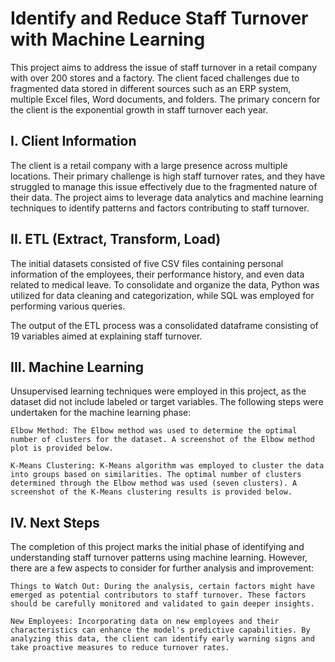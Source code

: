 # Identify and Reduce Staff Turnover with Machine Learning

This project aims to address the issue of staff turnover in a retail company with over 200 stores and a factory. The client faced challenges due to fragmented data stored in different sources such as an ERP system, multiple Excel files, Word documents, and folders. The primary concern for the client is the exponential growth in staff turnover each year.

## I. Client Information

The client is a retail company with a large presence across multiple locations. Their primary challenge is high staff turnover rates, and they have struggled to manage this issue effectively due to the fragmented nature of their data. The project aims to leverage data analytics and machine learning techniques to identify patterns and factors contributing to staff turnover.

## II. ETL (Extract, Transform, Load)

The initial datasets consisted of five CSV files containing personal information of the employees, their performance history, and even data related to medical leave. To consolidate and organize the data, Python was utilized for data cleaning and categorization, while SQL was employed for performing various queries.

The output of the ETL process was a consolidated dataframe consisting of 19 variables aimed at explaining staff turnover.

## III. Machine Learning

Unsupervised learning techniques were employed in this project, as the dataset did not include labeled or target variables. The following steps were undertaken for the machine learning phase:

    Elbow Method: The Elbow method was used to determine the optimal number of clusters for the dataset. A screenshot of the Elbow method plot is provided below.

    K-Means Clustering: K-Means algorithm was employed to cluster the data into groups based on similarities. The optimal number of clusters determined through the Elbow method was used (seven clusters). A screenshot of the K-Means clustering results is provided below.


## IV. Next Steps

The completion of this project marks the initial phase of identifying and understanding staff turnover patterns using machine learning. However, there are a few aspects to consider for further analysis and improvement:

    Things to Watch Out: During the analysis, certain factors might have emerged as potential contributors to staff turnover. These factors should be carefully monitored and validated to gain deeper insights.

    New Employees: Incorporating data on new employees and their characteristics can enhance the model's predictive capabilities. By analyzing this data, the client can identify early warning signs and take proactive measures to reduce turnover rates.
